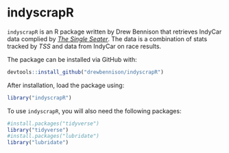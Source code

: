 # indyscrapR
`indyscrapR` is an R package written by Drew Bennison that retrieves IndyCar data complied by [*The Single Seater*](https://thesingleseater.com/). The data is a combination of stats tracked by *TSS* and data from IndyCar on race results. 

The package can be installed via GitHub with:
``` R
devtools::install_github("drewbennison/indyscrapR")
```
After installation, load the package using:
``` R
library("indyscrapR")
```
To use `indyscrapR`, you will also need the following packages:
``` R
#install.packages("tidyverse")
library("tidyverse")
#install.packages("lubridate")
library("lubridate")
```
